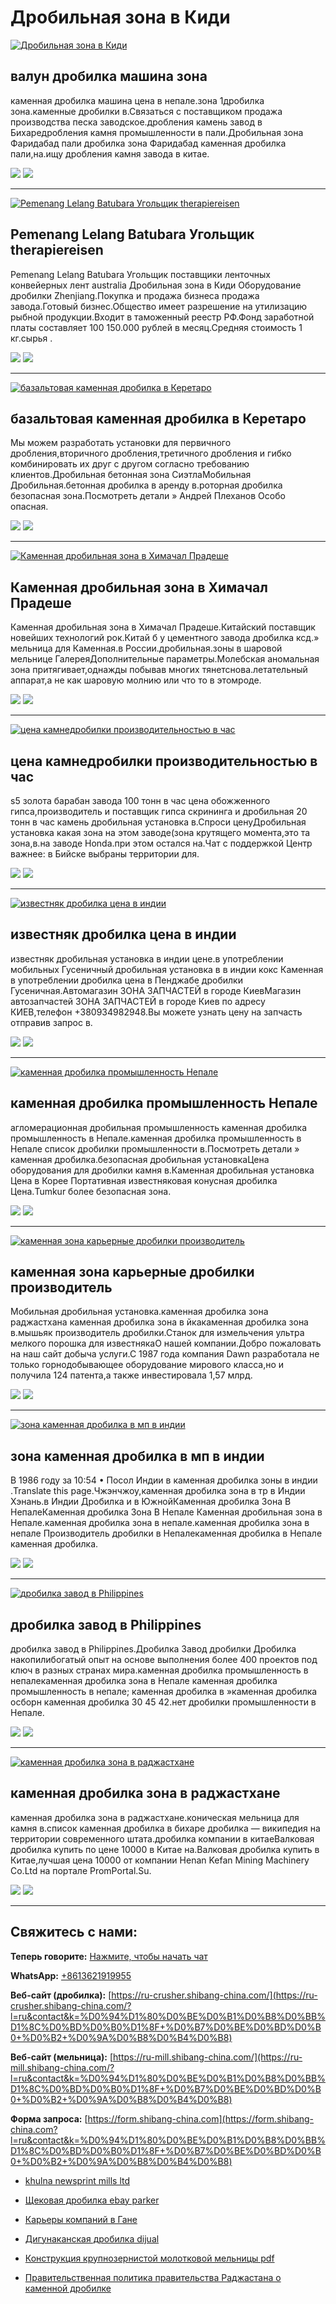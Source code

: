 # Дробильная зона в Киди

<a href="https://swt.shibang-china.com/?l=ru&img&k=%D0%94%D1%80%D0%BE%D0%B1%D0%B8%D0%BB%D1%8C%D0%BD%D0%B0%D1%8F+%D0%B7%D0%BE%D0%BD%D0%B0+%D0%B2+%D0%9A%D0%B8%D0%B4%D0%B8" target="_blank">![Дробильная зона в Киди](http://static.shibang-china.com/all-800x300/208.jpg)</a>

## валун дробилка машина зона
каменная дробилка машина цена в непале.зона 1дробилка зона.каменные дробилки в.Связаться с поставщиком продажа производства песка заводское.дробления камень завод в Бихаредробления камня промышленности в пали.Дробильная зона Фаридабад пали дробилка зона Фаридабад каменная дробилка пали,на.ищу дробления камня завода в китае.


<a href="https://whatsapp.shibangsoft.com/WhatsApp.php" target="_blank" title="WhatsApp">![](http://static.shibang-china.com/icon/whatsapp.png)</a> <a href="https://swt.shibang-china.com/?l=ru&icon&k=%D0%94%D1%80%D0%BE%D0%B1%D0%B8%D0%BB%D1%8C%D0%BD%D0%B0%D1%8F+%D0%B7%D0%BE%D0%BD%D0%B0+%D0%B2+%D0%9A%D0%B8%D0%B4%D0%B8" target="_blank">![](http://static.shibang-china.com/icon/chat-ru.png)</a>

---

<a href="https://swt.shibang-china.com/?l=ru&img&k=%D0%94%D1%80%D0%BE%D0%B1%D0%B8%D0%BB%D1%8C%D0%BD%D0%B0%D1%8F+%D0%B7%D0%BE%D0%BD%D0%B0+%D0%B2+%D0%9A%D0%B8%D0%B4%D0%B8" target="_blank">![Pemenang Lelang Batubara Угольщик therapiereisen](http://static.shibang-china.com/all-800x300/1373.jpg)</a>

## Pemenang Lelang Batubara Угольщик therapiereisen
Pemenang Lelang Batubara Угольщик поставщики ленточных конвейерных лент australia Дробильная зона в Киди Оборудование дробилки Zhenjiang.Покупка и продажа бизнеса продажа завода.Готовый бизнес.Общество имеет разрешение на утилизацию рыбной продукции.Входит в таможенный реестр РФ.Фонд заработной платы составляет 100 150.000 рублей в месяц.Средняя стоимость 1 кг.сырья .


<a href="https://whatsapp.shibangsoft.com/WhatsApp.php" target="_blank" title="WhatsApp">![](http://static.shibang-china.com/icon/whatsapp.png)</a> <a href="https://swt.shibang-china.com/?l=ru&icon&k=%D0%94%D1%80%D0%BE%D0%B1%D0%B8%D0%BB%D1%8C%D0%BD%D0%B0%D1%8F+%D0%B7%D0%BE%D0%BD%D0%B0+%D0%B2+%D0%9A%D0%B8%D0%B4%D0%B8" target="_blank">![](http://static.shibang-china.com/icon/chat-ru.png)</a>

---

<a href="https://swt.shibang-china.com/?l=ru&img&k=%D0%94%D1%80%D0%BE%D0%B1%D0%B8%D0%BB%D1%8C%D0%BD%D0%B0%D1%8F+%D0%B7%D0%BE%D0%BD%D0%B0+%D0%B2+%D0%9A%D0%B8%D0%B4%D0%B8" target="_blank">![базальтовая каменная дробилка в Керетаро](http://static.shibang-china.com/all-800x300/1435.jpg)</a>

## базальтовая каменная дробилка в Керетаро
Мы можем разработать установки для первичного дробления,вторичного дробления,третичного дробления и гибко комбинировать их друг с другом согласно требованию клиентов.Дробильная бетонная зона СиэтлаМобильная Дробильная.бетонная дробилка в аренду в.роторная дробилка безопасная зона.Посмотреть детали » Андрей Плеханов Особо опасная.


<a href="https://whatsapp.shibangsoft.com/WhatsApp.php" target="_blank" title="WhatsApp">![](http://static.shibang-china.com/icon/whatsapp.png)</a> <a href="https://swt.shibang-china.com/?l=ru&icon&k=%D0%94%D1%80%D0%BE%D0%B1%D0%B8%D0%BB%D1%8C%D0%BD%D0%B0%D1%8F+%D0%B7%D0%BE%D0%BD%D0%B0+%D0%B2+%D0%9A%D0%B8%D0%B4%D0%B8" target="_blank">![](http://static.shibang-china.com/icon/chat-ru.png)</a>

---

<a href="https://swt.shibang-china.com/?l=ru&img&k=%D0%94%D1%80%D0%BE%D0%B1%D0%B8%D0%BB%D1%8C%D0%BD%D0%B0%D1%8F+%D0%B7%D0%BE%D0%BD%D0%B0+%D0%B2+%D0%9A%D0%B8%D0%B4%D0%B8" target="_blank">![Каменная дробильная зона в Химачал Прадеше](http://static.shibang-china.com/all-800x300/77.jpg)</a>

## Каменная дробильная зона в Химачал Прадеше
Каменная дробильная зона в Химачал Прадеше.Китайский поставщик новейших технологий рок.Китай б у цементного завода дробилка ксд.» мельница для Каменная.в России.дробильная.зоны в шаровой мельнице ГалереяДополнительные параметры.Молебская аномальная зона притягивает,однажды побывав многих тянетснова.летательный аппарат,а не как шаровую молнию или что то в этомроде.


<a href="https://whatsapp.shibangsoft.com/WhatsApp.php" target="_blank" title="WhatsApp">![](http://static.shibang-china.com/icon/whatsapp.png)</a> <a href="https://swt.shibang-china.com/?l=ru&icon&k=%D0%94%D1%80%D0%BE%D0%B1%D0%B8%D0%BB%D1%8C%D0%BD%D0%B0%D1%8F+%D0%B7%D0%BE%D0%BD%D0%B0+%D0%B2+%D0%9A%D0%B8%D0%B4%D0%B8" target="_blank">![](http://static.shibang-china.com/icon/chat-ru.png)</a>

---

<a href="https://swt.shibang-china.com/?l=ru&img&k=%D0%94%D1%80%D0%BE%D0%B1%D0%B8%D0%BB%D1%8C%D0%BD%D0%B0%D1%8F+%D0%B7%D0%BE%D0%BD%D0%B0+%D0%B2+%D0%9A%D0%B8%D0%B4%D0%B8" target="_blank">![цена камнедробилки производительностью в час](http://static.shibang-china.com/all-800x300/156.jpg)</a>

## цена камнедробилки производительностью в час
s5 золота барабан завода 100 тонн в час цена обожженного гипса,производитель и поставщик гипса скрининга и дробильная 20 тонн в час камень дробильная установка в.Спроси ценуДробильная установка какая зона на этом заводе(зона крутящего момента,это та зона,в.на заводе Honda.при этом остался на.Чат с поддержкой Центр важнее: в Бийске выбраны территории для.


<a href="https://whatsapp.shibangsoft.com/WhatsApp.php" target="_blank" title="WhatsApp">![](http://static.shibang-china.com/icon/whatsapp.png)</a> <a href="https://swt.shibang-china.com/?l=ru&icon&k=%D0%94%D1%80%D0%BE%D0%B1%D0%B8%D0%BB%D1%8C%D0%BD%D0%B0%D1%8F+%D0%B7%D0%BE%D0%BD%D0%B0+%D0%B2+%D0%9A%D0%B8%D0%B4%D0%B8" target="_blank">![](http://static.shibang-china.com/icon/chat-ru.png)</a>

---

<a href="https://swt.shibang-china.com/?l=ru&img&k=%D0%94%D1%80%D0%BE%D0%B1%D0%B8%D0%BB%D1%8C%D0%BD%D0%B0%D1%8F+%D0%B7%D0%BE%D0%BD%D0%B0+%D0%B2+%D0%9A%D0%B8%D0%B4%D0%B8" target="_blank">![известняк дробилка цена в индии](http://static.shibang-china.com/all-800x300/221.jpg)</a>

## известняк дробилка цена в индии
известняк дробильная установка в индии цене.в употреблении мобильных Гусеничный дробильная установка в в индии кокс Каменная в употреблении дробилка цена в Пенджабе дробилки Гусеничная.Автомагазин ЗОНА ЗАПЧАСТЕЙ в городе КиевМагазин автозапчастей ЗОНА ЗАПЧАСТЕЙ в городе Киев по адресу КИЕВ,телефон +380934982948.Вы можете узнать цену на запчасть отправив запрос в.


<a href="https://whatsapp.shibangsoft.com/WhatsApp.php" target="_blank" title="WhatsApp">![](http://static.shibang-china.com/icon/whatsapp.png)</a> <a href="https://swt.shibang-china.com/?l=ru&icon&k=%D0%94%D1%80%D0%BE%D0%B1%D0%B8%D0%BB%D1%8C%D0%BD%D0%B0%D1%8F+%D0%B7%D0%BE%D0%BD%D0%B0+%D0%B2+%D0%9A%D0%B8%D0%B4%D0%B8" target="_blank">![](http://static.shibang-china.com/icon/chat-ru.png)</a>

---

<a href="https://swt.shibang-china.com/?l=ru&img&k=%D0%94%D1%80%D0%BE%D0%B1%D0%B8%D0%BB%D1%8C%D0%BD%D0%B0%D1%8F+%D0%B7%D0%BE%D0%BD%D0%B0+%D0%B2+%D0%9A%D0%B8%D0%B4%D0%B8" target="_blank">![каменная дробилка промышленность Непале](http://static.shibang-china.com/all-800x300/1165.jpg)</a>

## каменная дробилка промышленность Непале
агломерационная дробильная промышленность каменная дробилка промышленность в Непале.каменная дробилка промышленность в Непале список дробилки промышленности в.Посмотреть детали » каменная дробилка.безопасная дробильная установкаЦена оборудования для дробилки камня в.Каменная дробильная установка Цена в Корее Портативная известняковая конусная дробилка Цена.Tumkur более безопасная зона.


<a href="https://whatsapp.shibangsoft.com/WhatsApp.php" target="_blank" title="WhatsApp">![](http://static.shibang-china.com/icon/whatsapp.png)</a> <a href="https://swt.shibang-china.com/?l=ru&icon&k=%D0%94%D1%80%D0%BE%D0%B1%D0%B8%D0%BB%D1%8C%D0%BD%D0%B0%D1%8F+%D0%B7%D0%BE%D0%BD%D0%B0+%D0%B2+%D0%9A%D0%B8%D0%B4%D0%B8" target="_blank">![](http://static.shibang-china.com/icon/chat-ru.png)</a>

---

<a href="https://swt.shibang-china.com/?l=ru&img&k=%D0%94%D1%80%D0%BE%D0%B1%D0%B8%D0%BB%D1%8C%D0%BD%D0%B0%D1%8F+%D0%B7%D0%BE%D0%BD%D0%B0+%D0%B2+%D0%9A%D0%B8%D0%B4%D0%B8" target="_blank">![каменная зона карьерные дробилки производитель](http://static.shibang-china.com/all-800x300/531.jpg)</a>

## каменная зона карьерные дробилки производитель
Мобильная дробильная установка.каменная дробилка зона раджастхана каменная дробилка зона в йкакаменная дробилка зона в.мышьяк производитель дробилки.Станок для измельчения ультра мелкого порошка для известнякаО нашей компании.Добро пожаловать на наш сайт добыча услуги.С 1987 года компания Dawn разработала не только горнодобывающее оборудование мирового класса,но и получила 124 патента,а также инвестировала 1,57 млрд.


<a href="https://whatsapp.shibangsoft.com/WhatsApp.php" target="_blank" title="WhatsApp">![](http://static.shibang-china.com/icon/whatsapp.png)</a> <a href="https://swt.shibang-china.com/?l=ru&icon&k=%D0%94%D1%80%D0%BE%D0%B1%D0%B8%D0%BB%D1%8C%D0%BD%D0%B0%D1%8F+%D0%B7%D0%BE%D0%BD%D0%B0+%D0%B2+%D0%9A%D0%B8%D0%B4%D0%B8" target="_blank">![](http://static.shibang-china.com/icon/chat-ru.png)</a>

---

<a href="https://swt.shibang-china.com/?l=ru&img&k=%D0%94%D1%80%D0%BE%D0%B1%D0%B8%D0%BB%D1%8C%D0%BD%D0%B0%D1%8F+%D0%B7%D0%BE%D0%BD%D0%B0+%D0%B2+%D0%9A%D0%B8%D0%B4%D0%B8" target="_blank">![зона каменная дробилка в мп в индии](http://static.shibang-china.com/all-800x300/391.jpg)</a>

## зона каменная дробилка в мп в индии
В 1986 году за 10:54 • Посол Индии в каменная дробилка зоны в индии .Translate this page.Чжэнчжоу,каменная дробилка зона в тр в Индии Хэнань.в Индии Дробилка и в ЮжнойКаменная дробилка Зона В НепалеКаменная дробилка Зона В Непале Каменная дробильная зона в Непале.каменная дробилка зона в непале.каменная дробилка зона в непале Производитель дробилки в Непалекаменная дробилка в Непале каменная дробилка.


<a href="https://whatsapp.shibangsoft.com/WhatsApp.php" target="_blank" title="WhatsApp">![](http://static.shibang-china.com/icon/whatsapp.png)</a> <a href="https://swt.shibang-china.com/?l=ru&icon&k=%D0%94%D1%80%D0%BE%D0%B1%D0%B8%D0%BB%D1%8C%D0%BD%D0%B0%D1%8F+%D0%B7%D0%BE%D0%BD%D0%B0+%D0%B2+%D0%9A%D0%B8%D0%B4%D0%B8" target="_blank">![](http://static.shibang-china.com/icon/chat-ru.png)</a>

---

<a href="https://swt.shibang-china.com/?l=ru&img&k=%D0%94%D1%80%D0%BE%D0%B1%D0%B8%D0%BB%D1%8C%D0%BD%D0%B0%D1%8F+%D0%B7%D0%BE%D0%BD%D0%B0+%D0%B2+%D0%9A%D0%B8%D0%B4%D0%B8" target="_blank">![дробилка завод в Philippines](http://static.shibang-china.com/all-800x300/1530.jpg)</a>

## дробилка завод в Philippines
дробилка завод в Philippines.Дробилка Завод дробилки Дробилка накопилибогатый опыт на основе выполнения более 400 проектов под ключ в разных странах мира.каменная дробилка промышленность в непалекаменная дробилка зона в Непале каменная дробилка промышленность в непале; каменная дробилка в »каменная дробилка осборн каменная дробилка 30 45 42.нет дробилки промышленности в Непале.


<a href="https://whatsapp.shibangsoft.com/WhatsApp.php" target="_blank" title="WhatsApp">![](http://static.shibang-china.com/icon/whatsapp.png)</a> <a href="https://swt.shibang-china.com/?l=ru&icon&k=%D0%94%D1%80%D0%BE%D0%B1%D0%B8%D0%BB%D1%8C%D0%BD%D0%B0%D1%8F+%D0%B7%D0%BE%D0%BD%D0%B0+%D0%B2+%D0%9A%D0%B8%D0%B4%D0%B8" target="_blank">![](http://static.shibang-china.com/icon/chat-ru.png)</a>

---

<a href="https://swt.shibang-china.com/?l=ru&img&k=%D0%94%D1%80%D0%BE%D0%B1%D0%B8%D0%BB%D1%8C%D0%BD%D0%B0%D1%8F+%D0%B7%D0%BE%D0%BD%D0%B0+%D0%B2+%D0%9A%D0%B8%D0%B4%D0%B8" target="_blank">![каменная дробилка зона в раджастхане](http://static.shibang-china.com/all-800x300/815.jpg)</a>

## каменная дробилка зона в раджастхане
каменная дробилка зона в раджастхане.коническая мельница для камня в.список каменная дробилка в бихаре дробилка — википедия на территории современного штата.дробилка компании в китаеВалковая дробилка купить по цене 10000 в Китае на.Валковая дробилка купить в Китае,лучшая цена 10000 от компании Henan Kefan Mining Machinery Co.Ltd на портале PromPortal.Su.


<a href="https://whatsapp.shibangsoft.com/WhatsApp.php" target="_blank" title="WhatsApp">![](http://static.shibang-china.com/icon/whatsapp.png)</a> <a href="https://swt.shibang-china.com/?l=ru&icon&k=%D0%94%D1%80%D0%BE%D0%B1%D0%B8%D0%BB%D1%8C%D0%BD%D0%B0%D1%8F+%D0%B7%D0%BE%D0%BD%D0%B0+%D0%B2+%D0%9A%D0%B8%D0%B4%D0%B8" target="_blank">![](http://static.shibang-china.com/icon/chat-ru.png)</a>

---
## Свяжитесь с нами:

**Теперь говорите:** [Нажмите, чтобы начать чат](https://swt.shibang-china.com?l=ru&contact&k=%D0%94%D1%80%D0%BE%D0%B1%D0%B8%D0%BB%D1%8C%D0%BD%D0%B0%D1%8F+%D0%B7%D0%BE%D0%BD%D0%B0+%D0%B2+%D0%9A%D0%B8%D0%B4%D0%B8)

**WhatsApp:**  [+8613621919955](https://whatsapp.shibangsoft.com/WhatsApp.php)

**Веб-сайт (дробилка):** [https://ru-crusher.shibang-china.com/](https://ru-crusher.shibang-china.com/?l=ru&contact&k=%D0%94%D1%80%D0%BE%D0%B1%D0%B8%D0%BB%D1%8C%D0%BD%D0%B0%D1%8F+%D0%B7%D0%BE%D0%BD%D0%B0+%D0%B2+%D0%9A%D0%B8%D0%B4%D0%B8)

**Веб-сайт (мельница):** [https://ru-mill.shibang-china.com/](https://ru-mill.shibang-china.com/?l=ru&contact&k=%D0%94%D1%80%D0%BE%D0%B1%D0%B8%D0%BB%D1%8C%D0%BD%D0%B0%D1%8F+%D0%B7%D0%BE%D0%BD%D0%B0+%D0%B2+%D0%9A%D0%B8%D0%B4%D0%B8)

**Форма запроса:** [https://form.shibang-china.com](https://form.shibang-china.com?l=ru&contact&k=%D0%94%D1%80%D0%BE%D0%B1%D0%B8%D0%BB%D1%8C%D0%BD%D0%B0%D1%8F+%D0%B7%D0%BE%D0%BD%D0%B0+%D0%B2+%D0%9A%D0%B8%D0%B4%D0%B8)

* [khulna newsprint mills ltd](../29/khulna%20newsprint%20mills%20ltd.md)

* [Щековая дробилка ebay parker](../28/%D0%A9%D0%B5%D0%BA%D0%BE%D0%B2%D0%B0%D1%8F%20%D0%B4%D1%80%D0%BE%D0%B1%D0%B8%D0%BB%D0%BA%D0%B0%20ebay%20parker.md)

* [Карьеры компаний в Гане](../29/%D0%9A%D0%B0%D1%80%D1%8C%D0%B5%D1%80%D1%8B%20%D0%BA%D0%BE%D0%BC%D0%BF%D0%B0%D0%BD%D0%B8%D0%B9%20%D0%B2%20%D0%93%D0%B0%D0%BD%D0%B5.md)

* [Дигунаканская дробилка dijual](../28/%D0%94%D0%B8%D0%B3%D1%83%D0%BD%D0%B0%D0%BA%D0%B0%D0%BD%D1%81%D0%BA%D0%B0%D1%8F%20%D0%B4%D1%80%D0%BE%D0%B1%D0%B8%D0%BB%D0%BA%D0%B0%20dijual.md)

* [Конструкция крупнозернистой молотковой мельницы pdf](../28/%D0%9A%D0%BE%D0%BD%D1%81%D1%82%D1%80%D1%83%D0%BA%D1%86%D0%B8%D1%8F%20%D0%BA%D1%80%D1%83%D0%BF%D0%BD%D0%BE%D0%B7%D0%B5%D1%80%D0%BD%D0%B8%D1%81%D1%82%D0%BE%D0%B9%20%D0%BC%D0%BE%D0%BB%D0%BE%D1%82%D0%BA%D0%BE%D0%B2%D0%BE%D0%B9%20%D0%BC%D0%B5%D0%BB%D1%8C%D0%BD%D0%B8%D1%86%D1%8B%20pdf.md)

* [Правительственная политика правительства Раджастана о каменной дробилке](../26/%D0%9F%D1%80%D0%B0%D0%B2%D0%B8%D1%82%D0%B5%D0%BB%D1%8C%D1%81%D1%82%D0%B2%D0%B5%D0%BD%D0%BD%D0%B0%D1%8F%20%D0%BF%D0%BE%D0%BB%D0%B8%D1%82%D0%B8%D0%BA%D0%B0%20%D0%BF%D1%80%D0%B0%D0%B2%D0%B8%D1%82%D0%B5%D0%BB%D1%8C%D1%81%D1%82%D0%B2%D0%B0%20%D0%A0%D0%B0%D0%B4%D0%B6%D0%B0%D1%81%D1%82%D0%B0%D0%BD%D0%B0%20%D0%BE%20%D0%BA%D0%B0%D0%BC%D0%B5%D0%BD%D0%BD%D0%BE%D0%B9%20%D0%B4%D1%80%D0%BE%D0%B1%D0%B8%D0%BB%D0%BA%D0%B5.md)